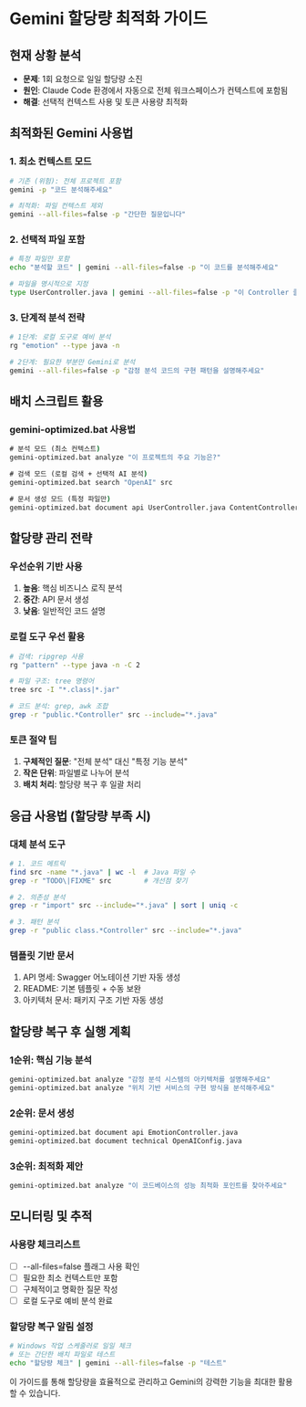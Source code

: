 # Gemini 할당량 최적화 가이드

## 현재 상황 분석
- **문제**: 1회 요청으로 일일 할당량 소진
- **원인**: Claude Code 환경에서 자동으로 전체 워크스페이스가 컨텍스트에 포함됨
- **해결**: 선택적 컨텍스트 사용 및 토큰 사용량 최적화

## 최적화된 Gemini 사용법

### 1. 최소 컨텍스트 모드
```bash
# 기존 (위험): 전체 프로젝트 포함
gemini -p "코드 분석해주세요"

# 최적화: 파일 컨텍스트 제외
gemini --all-files=false -p "간단한 질문입니다"
```

### 2. 선택적 파일 포함
```bash
# 특정 파일만 포함
echo "분석할 코드" | gemini --all-files=false -p "이 코드를 분석해주세요"

# 파일을 명시적으로 지정
type UserController.java | gemini --all-files=false -p "이 Controller 클래스를 분석해주세요"
```

### 3. 단계적 분석 전략
```bash
# 1단계: 로컬 도구로 예비 분석
rg "emotion" --type java -n

# 2단계: 필요한 부분만 Gemini로 분석
gemini --all-files=false -p "감정 분석 코드의 구현 패턴을 설명해주세요"
```

## 배치 스크립트 활용

### gemini-optimized.bat 사용법
```cmd
# 분석 모드 (최소 컨텍스트)
gemini-optimized.bat analyze "이 프로젝트의 주요 기능은?"

# 검색 모드 (로컬 검색 + 선택적 AI 분석)
gemini-optimized.bat search "OpenAI" src

# 문서 생성 모드 (특정 파일만)
gemini-optimized.bat document api UserController.java ContentController.java
```

## 할당량 관리 전략

### 우선순위 기반 사용
1. **높음**: 핵심 비즈니스 로직 분석
2. **중간**: API 문서 생성
3. **낮음**: 일반적인 코드 설명

### 로컬 도구 우선 활용
```bash
# 검색: ripgrep 사용
rg "pattern" --type java -n -C 2

# 파일 구조: tree 명령어
tree src -I "*.class|*.jar"

# 코드 분석: grep, awk 조합
grep -r "public.*Controller" src --include="*.java"
```

### 토큰 절약 팁
1. **구체적인 질문**: "전체 분석" 대신 "특정 기능 분석"
2. **작은 단위**: 파일별로 나누어 분석
3. **배치 처리**: 할당량 복구 후 일괄 처리

## 응급 사용법 (할당량 부족 시)

### 대체 분석 도구
```bash
# 1. 코드 메트릭
find src -name "*.java" | wc -l  # Java 파일 수
grep -r "TODO\|FIXME" src        # 개선점 찾기

# 2. 의존성 분석
grep -r "import" src --include="*.java" | sort | uniq -c

# 3. 패턴 분석
grep -r "public class.*Controller" src --include="*.java"
```

### 템플릿 기반 문서
1. API 명세: Swagger 어노테이션 기반 자동 생성
2. README: 기본 템플릿 + 수동 보완
3. 아키텍처 문서: 패키지 구조 기반 자동 생성

## 할당량 복구 후 실행 계획

### 1순위: 핵심 기능 분석
```bash
gemini-optimized.bat analyze "감정 분석 시스템의 아키텍처를 설명해주세요"
gemini-optimized.bat analyze "위치 기반 서비스의 구현 방식을 분석해주세요"
```

### 2순위: 문서 생성
```bash
gemini-optimized.bat document api EmotionController.java
gemini-optimized.bat document technical OpenAIConfig.java
```

### 3순위: 최적화 제안
```bash
gemini-optimized.bat analyze "이 코드베이스의 성능 최적화 포인트를 찾아주세요"
```

## 모니터링 및 추적

### 사용량 체크리스트
- [ ] --all-files=false 플래그 사용 확인
- [ ] 필요한 최소 컨텍스트만 포함
- [ ] 구체적이고 명확한 질문 작성
- [ ] 로컬 도구로 예비 분석 완료

### 할당량 복구 알림 설정
```bash
# Windows 작업 스케줄러로 일일 체크
# 또는 간단한 배치 파일로 테스트
echo "할당량 체크" | gemini --all-files=false -p "테스트"
```

이 가이드를 통해 할당량을 효율적으로 관리하고 Gemini의 강력한 기능을 최대한 활용할 수 있습니다.